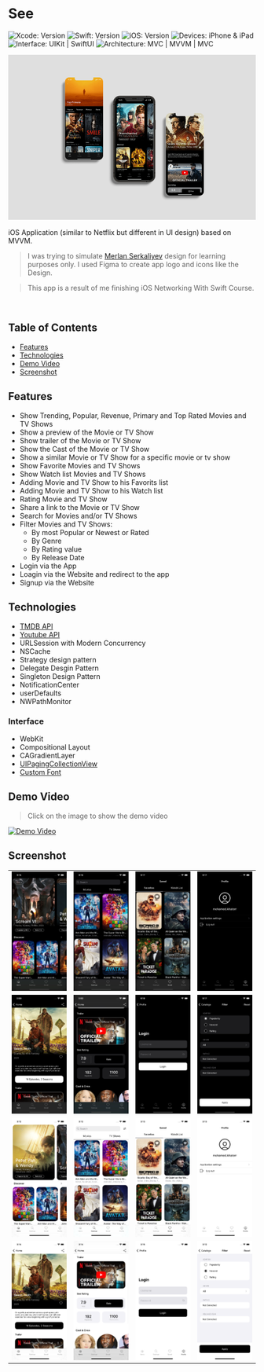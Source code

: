 # See

<!-- Project Settings -->
![Xcode: Version](https://img.shields.io/badge/Xcode-13-lightgray?logo=Xcode)
![Swift: Version](https://img.shields.io/badge/Swift-5.5-lightgray?logo=Swift)
![iOS: Version](https://img.shields.io/badge/iOS-15.0+-lightgray) 
![Devices: iPhone & iPad](https://img.shields.io/badge/Devices-iPhone%20&%20iPad-lightgray)
![Interface: UIKit | SwiftUI](https://img.shields.io/badge/Interface-UIKit-lightgray)
![Architecture: MVC | MVVM | MVC](https://img.shields.io/badge/Architecture-MVVM-lightgray)



<!-- Main Screenshot -->
<img 
    src="Screenshots/Background.png" 
    alt="Main Screenshot" 
    width=800
/>


<!-- Project bref -->
iOS Application (similar to Netflix but different in UI design) based on MVVM.

> I was trying to simulate [Merlan Serkaliyev](https://www.behance.net/gallery/152224209/See-Online-Cinema-App?tracking_source=search_projects%7Cmovie+app) design for learning purposes only. I used Figma to create app logo and icons like the Design.

> This app is a result of me finishing iOS Networking With Swift Course.


<br>

<!-- ____________________________________________________________________________ -->
## Table of Contents
 - [Features](#features)
 - [Technologies](#technologies)
 - [Demo Video](#demo-video)
 - [Screenshot](#screenshot)



<!-- ____________________________________________________________________________ -->
## Features
- Show Trending, Popular, Revenue, Primary and Top Rated Movies and TV Shows
- Show a preview of the Movie or TV Show
- Show trailer of the Movie or TV Show
- Show the Cast of the Movie or TV Show
- Show a similar Movie or TV Show for a specific movie or tv show
- Show Favorite Movies and TV Shows
- Show Watch list Movies and TV Shows
- Adding Movie and TV Show to his Favorits list
- Adding Movie and TV Show to his Watch list
- Rating Movie and TV Show
- Share a link to the Movie or TV Show
- Search for Movies and/or TV Shows
- Filter Movies and TV Shows:
    - By most Popular or Newest or Rated
    - By Genre
    - By Rating value
    - By Release Date
- Login via the App
- Loagin via the Website and redirect to the app
- Signup via the Website


<!-- ____________________________________________________________________________ -->
## Technologies
- [TMDB API](https://www.themoviedb.org/)
- [Youtube API](https://developers.google.com/youtube/v3)
- URLSession with Modern Concurrency
- NSCache
- Strategy design pattern
- Delegate Desgin Pattern
- Singleton Design Pattern
- NotificationCenter
- userDefaults
- NWPathMonitor

### Interface
- WebKit
- Compositional Layout
- CAGradientLayer
- [UIPagingCollectionView](https://github.com/Mohamed-Khaterr/UIPagingCollectionView)
- [Custom Font](https://fonts.google.com/specimen/Inter?query=inter)



<!-- ____________________________________________________________________________ -->
## Demo Video

> Click on the image to show the demo video

<!-- Video Link -->
<a href="https://www.youtube.com/watch?v=btNdq8hYc9o">
    <!-- Video Image -->
    <img 
        src="https://img.youtube.com/vi/btNdq8hYc9o/0.jpg" 
        alt="Demo Video" 
        height="400"
    />
</a>



<!-- ____________________________________________________________________________ -->
## Screenshot

|            |             |            |           |
| ---------- | ----------- | ---------- | --------- |
![Home](Screenshots/Home.png) | ![Cataloge](Screenshots/Cataloge.png) | ![Saved](Screenshots/Saved.png) | ![Profile](Screenshots/Profile.png)
![Details 1](Screenshots/Details.png) | ![Details 2](Screenshots/Details2.png) | ![Login](Screenshots/Login.png) | ![Filter](Screenshots/Filter.png)
![Home Light](Screenshots/Home-light.png) | ![Cataloge Light](Screenshots/Cataloge-light.png) | ![Saved Light](Screenshots/Saved-light.png) | ![Profile Light](Screenshots/Profile-light.png)
![Details 1 Light](Screenshots/Details-light.png) | ![Details 2 Light](Screenshots/Details2-light.png) | ![Login Light](Screenshots/Login-light.png) | ![Filter Light](Screenshots/Filter-light.png)
